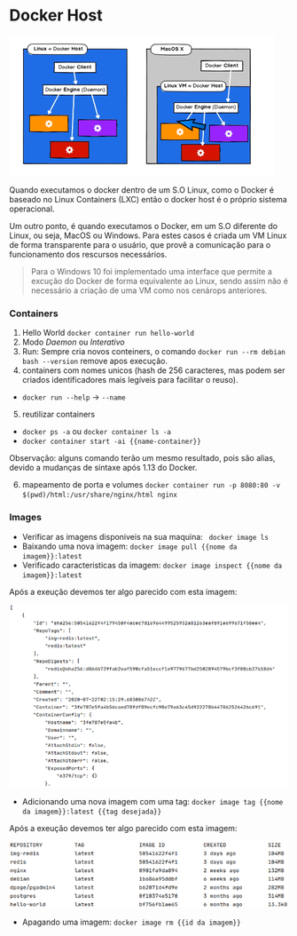 # Docker Host

![arquitetura_docker_host](./img/docker-host.png)

Quando executamos o docker dentro de um S.O Linux, como o Docker é baseado no Linux Containers (LXC) então o docker host é o próprio sistema operacional. 

Um outro ponto, é quando executamos o Docker, em um S.O diferente do Linux, ou seja, MacOS ou Windows. Para estes casos é criada um VM Linux de forma transparente para o usuário, que provê a comunicação para o funcionamento dos rescursos necessários.

> Para o Windows 10 foi implementado uma interface que permite a excução do Docker de forma equivalente ao Linux, sendo assim não é necessário a criação de uma VM como nos cenárops anteriores. 

### Containers

1. Hello World ```docker container run hello-world```
2. Modo *Daemon* ou *Interativo*
3. Run: Sempre cria novos conteiners, o comando ```docker run --rm debian bash --version``` remove apos execução.
4. containers com nomes unicos (hash de 256 caracteres, mas podem ser criados identificadores mais legíveis para facilitar o reuso).

- ```docker run --help``` -> ```--name``` 

5. reutilizar containers

- ```docker ps -a``` ou ```docker container ls -a```
- ```docker container start -ai {{name-container}}```

Observação: alguns comando terão um mesmo resultado, pois são alias, devido a mudanças de sintaxe após 1.13 do Docker.

6. mapeamento de porta e volumes ``docker container run -p 8080:80 -v $(pwd)/html:/usr/share/nginx/html nginx``

### Images

- Verificar as imagens disponiveis na sua maquina: ``` docker image ls```
- Baixando uma nova imagem: ```docker image pull {{nome da imagem}}:latest```
- Verificado caracteristicas da imagem: ```docker image inspect {{nome da imagem}}:latest```

Após a exeução devemos ter algo parecido com esta imagem:

![docker-image-ls](./img/commands/docker-image-inspect.png)

- Adicionando uma nova imagem com uma tag: ```docker image tag {{nome da imagem}}:latest {{tag desejada}}```

Após a exeução devemos ter algo parecido com esta imagem:

![docker-image-ls](./img/commands/docker-image-ls.png)

- Apagando uma imagem: ```docker image rm {{id da imagem}}```